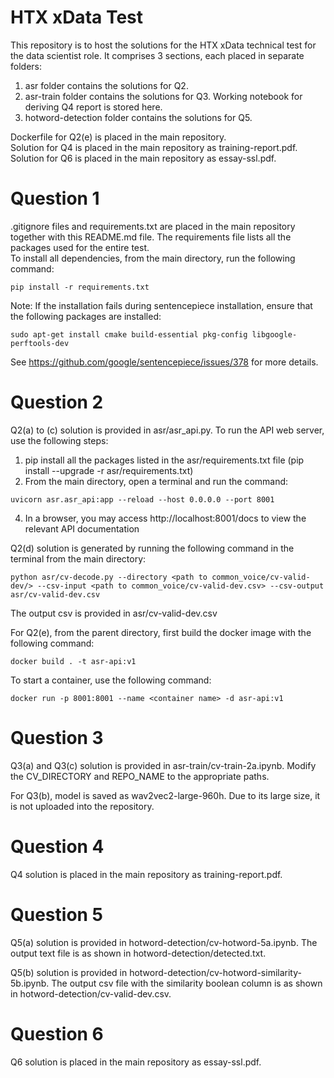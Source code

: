 # HTX xData Test

This repository is to host the solutions for the HTX xData technical test for the data scientist role. It comprises 3 sections, each placed in separate folders:

1. asr folder contains the solutions for Q2.  
2. asr-train folder contains the solutions for Q3. Working notebook for deriving Q4 report is stored here.  
3. hotword-detection folder contains the solutions for Q5.  

Dockerfile for Q2(e) is placed in the main repository.  
Solution for Q4 is placed in the main repository as training-report.pdf.  
Solution for Q6 is placed in the main repository as essay-ssl.pdf.  

# Question 1

.gitignore files and requirements.txt are placed in the main repository together with this README.md file. The requirements file lists all the packages used for the entire test.  
To install all dependencies, from the main directory, run the following command:  
```
pip install -r requirements.txt
```

Note: If the installation fails during sentencepiece installation, ensure that the following packages are installed:
```
sudo apt-get install cmake build-essential pkg-config libgoogle-perftools-dev
```
See https://github.com/google/sentencepiece/issues/378 for more details.

# Question 2

Q2(a) to (c) solution is provided in asr/asr_api.py. To run the API web server, use the following steps:  
1. pip install all the packages listed in the asr/requirements.txt file (pip install --upgrade -r asr/requirements.txt)  
2. From the main directory, open a terminal and run the command:
```
uvicorn asr.asr_api:app --reload --host 0.0.0.0 --port 8001
```
4. In a browser, you may access http://localhost:8001/docs to view the relevant API documentation  

Q2(d) solution is generated by running the following command in the terminal from the main directory:  
```
python asr/cv-decode.py --directory <path to common_voice/cv-valid-dev/> --csv-input <path to common_voice/cv-valid-dev.csv> --csv-output asr/cv-valid-dev.csv  
```
The output csv is provided in asr/cv-valid-dev.csv

For Q2(e), from the parent directory, first build the docker image with the following command:
```
docker build . -t asr-api:v1
```
To start a container, use the following command:
```
docker run -p 8001:8001 --name <container name> -d asr-api:v1
```

# Question 3

Q3(a) and Q3(c) solution is provided in asr-train/cv-train-2a.ipynb. Modify the CV_DIRECTORY and REPO_NAME to the appropriate paths.  
  
For Q3(b), model is saved as wav2vec2-large-960h. Due to its large size, it is not uploaded into the repository.  

# Question 4

Q4 solution is placed in the main repository as training-report.pdf.  

# Question 5

Q5(a) solution is provided in hotword-detection/cv-hotword-5a.ipynb. The output text file is as shown in hotword-detection/detected.txt.  
  
Q5(b) solution is provided in hotword-detection/cv-hotword-similarity-5b.ipynb. The output csv file with the similarity boolean column is as shown in hotword-detection/cv-valid-dev.csv.  

# Question 6

Q6 solution is placed in the main repository as essay-ssl.pdf.
